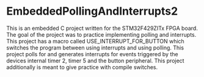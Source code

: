 # EmbeddedPollingAndInterrupts2
This is an embedded C project written for the STM32F429ZITx FPGA board. The goal of the project was to practice implementing polling and interrupts.
This project has a macro called USE_INTERRUPT_FOR_BUTTON which switches the program between using interrupts and using polling. 
This project polls for and generates interrupts for events triggered by the devices internal timer 2, timer 5 and the button peripheral. 
This project additionally is meant to give practice with compile switches. 
